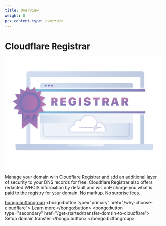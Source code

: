 ```yaml
---
title: Overview
weight: 0
pcx-content-type: overview
---
```


# Cloudflare Registrar

![Registrar Logo](./static/registrar-color-logo.png)

Manage your domain with Cloudflare Registrar and add an additional layer of security to your DNS records for free. Cloudflare Registrar also offers redacted WHOIS information by default and will only charge you what is paid to the registry for your domain. No markup. No surprise fees.

<bongo:buttongroup>
  <bongo:button type="primary" href="/why-choose-cloudflare">
    Learn more
  </bongo:button>
  <bongo:button type="secondary" href="/get-started/transfer-domain-to-cloudflare">
    Setup domain transfer
  </bongo:button>
</bongo:buttongroup>
